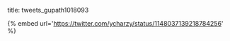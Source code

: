 title: tweets_gupath1018093

{% embed url='https://twitter.com/ycharzy/status/1148037139218784256' %}
